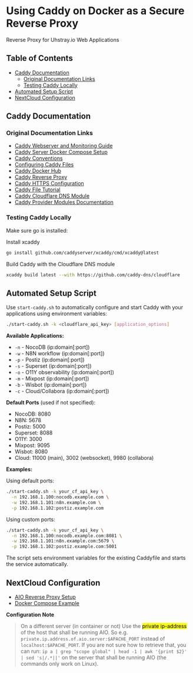 <!-- omit in toc -->
# Using Caddy on Docker as a Secure Reverse Proxy
Reverse Proxy for Uhstray.io Web Applications

<!-- omit in toc -->
## Table of Contents

- [Caddy Documentation](#caddy-documentation)
  - [Original Documentation Links](#original-documentation-links)
  - [Testing Caddy Locally](#testing-caddy-locally)
- [Automated Setup Script](#automated-setup-script)
- [NextCloud Configuration](#nextcloud-configuration)


## Caddy Documentation

### Original Documentation Links

- [Caddy Webserver and Monitoring Guide](https://betterstack.com/community/guides/web-servers/caddy/)
- [Caddy Server Docker Compose Setup](https://caddyserver.com/docs/running#docker-compose)
- [Caddy Conventions](https://caddyserver.com/docs/conventions)
- [Configuring Caddy Files](https://caddyserver.com/docs/caddyfile/concepts)
- [Caddy Docker Hub](https://hub.docker.com/_/caddy)
- [Caddy Reverse Proxy](https://caddyserver.com/docs/quick-starts/reverse-proxy)
- [Caddy HTTPS Configuration](https://caddyserver.com/docs/quick-starts/https)
- [Caddy File Tutorial](https://caddyserver.com/docs/caddyfile-tutorial)
- [Caddy Cloudflare DNS Module](https://github.com/caddy-dns/cloudflare)
- [Caddy Provider Modules Documentation](https://caddy.community/t/how-to-use-dns-provider-modules-in-caddy-2/8148)

### Testing Caddy Locally

Make sure go is installed:

Install xcaddy
```bash
go install github.com/caddyserver/xcaddy/cmd/xcaddy@latest
```

Build Caddy with the Cloudflare DNS module
```bash
xcaddy build latest --with https://github.com/caddy-dns/cloudflare
```

## Automated Setup Script

Use `start-caddy.sh` to automatically configure and start Caddy with your applications using environment variables:

```bash
./start-caddy.sh -k <cloudflare_api_key> [application_options]
```

**Available Applications:**
- `-n` - NocoDB (ip:domain[:port])
- `-w` - N8N workflow (ip:domain[:port])  
- `-p` - Postiz (ip:domain[:port])
- `-s` - Superset (ip:domain[:port])
- `-o` - O11Y observability (ip:domain[:port])
- `-m` - Mixpost (ip:domain[:port])
- `-b` - Wisbot (ip:domain[:port])
- `-c` - Cloud/Collabora (ip:domain[:port])

**Default Ports** (used if not specified):
- NocoDB: 8080
- N8N: 5678
- Postiz: 5000
- Superset: 8088
- O11Y: 3000
- Mixpost: 9095
- Wisbot: 8080
- Cloud: 11000 (main), 3002 (websocket), 9980 (collabora)

**Examples:**

Using default ports:
```bash
./start-caddy.sh -k your_cf_api_key \
  -n 192.168.1.100:nocodb.example.com \
  -w 192.168.1.101:n8n.example.com \
  -p 192.168.1.102:postiz.example.com
```

Using custom ports:
```bash
./start-caddy.sh -k your_cf_api_key \
  -n 192.168.1.100:nocodb.example.com:8081 \
  -w 192.168.1.101:n8n.example.com:5679 \
  -p 192.168.1.102:postiz.example.com:5001
```

The script sets environment variables for the existing Caddyfile and starts the service automatically.

## NextCloud Configuration

- [AIO Reverse Proxy Setup](https://github.com/nextcloud/all-in-one/blob/main/reverse-proxy.md#adapting-the-sample-web-server-configurations-below)
- [Docker Compose Example](https://github.com/nextcloud/all-in-one/discussions/575)

**Configuration Note**
> On a different server (in container or not)
Use the <mark>private ip-address</mark> of the host that shall be running AIO. So e.g. `private.ip.address.of.aio.server:$APACHE_PORT` instead of `localhost:$APACHE_PORT`. If you are not sure how to retrieve that, you can run: `ip a | grep "scope global" | head -1 | awk '{print $2}' | sed 's|/.*||'` on the server that shall be running AIO (the commands only work on Linux).
